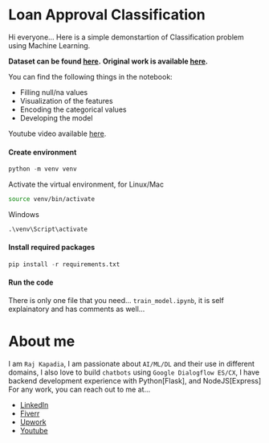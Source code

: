 # Loan Approval Classification

Hi everyone... Here is a simple demonstartion of Classification problem using Machine Learning.

**Dataset can be found [here](https://www.kaggle.com/datasets/altruistdelhite04/loan-prediction-problem-dataset).**
**Original work is available [here]().**

You can find the following things in the notebook:
* Filling null/na values
* Visualization of the features
* Encoding the categorical values
* Developing the model

Youtube video available [here](https://github.com/aswintechguy/Machine-Learning-Projects/tree/master/Loan%20Prediction%20Analysis%20-%20Classification).

#### Create environment

```python
python -m venv venv
```
Activate the virtual environment, for Linux/Mac

```bash
source venv/bin/activate
```
Windows

```cmd
.\venv\Script\activate
```
#### Install required packages

```python
pip install -r requirements.txt
```
#### Run the code
There is only one file that you need... `train_model.ipynb`, it is self explainatory and has comments as well...

# About me
I am `Raj Kapadia`, I am passionate about `AI/ML/DL` and their use in different domains, I also love to build `chatbots` using `Google Dialogflow ES/CX`, I have backend development experience with Python[Flask], and NodeJS[Express] For any work, you can reach out to me at...

* [LinkedIn](https://www.linkedin.com/in/rajkkapadia/)
* [Fiverr](https://www.fiverr.com/rajkkapadia​)
* [Upwork](https://www.upwork.com/freelancers/~0176aeacfcff7f1fc2)
* [Youtube](https://www.youtube.com/channel/UCOT01XvBSj12xQsANtTeAcQ)
